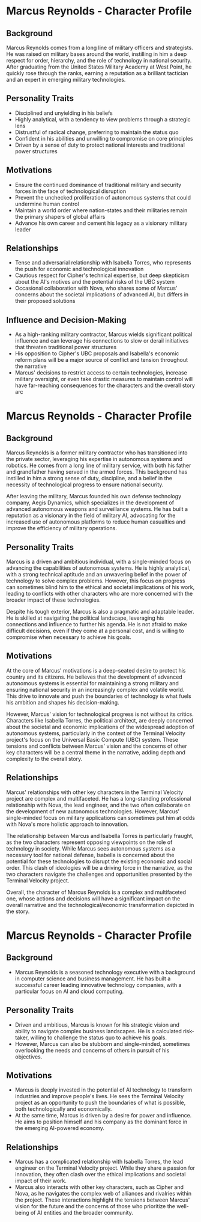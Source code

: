 # Marcus Reynolds - Character Profile

## Background
Marcus Reynolds comes from a long line of military officers and strategists. He was raised on military bases around the world, instilling in him a deep respect for order, hierarchy, and the role of technology in national security. After graduating from the United States Military Academy at West Point, he quickly rose through the ranks, earning a reputation as a brilliant tactician and an expert in emerging military technologies.

## Personality Traits
- Disciplined and unyielding in his beliefs
- Highly analytical, with a tendency to view problems through a strategic lens
- Distrustful of radical change, preferring to maintain the status quo
- Confident in his abilities and unwilling to compromise on core principles
- Driven by a sense of duty to protect national interests and traditional power structures

## Motivations
- Ensure the continued dominance of traditional military and security forces in the face of technological disruption
- Prevent the unchecked proliferation of autonomous systems that could undermine human control
- Maintain a world order where nation-states and their militaries remain the primary shapers of global affairs
- Advance his own career and cement his legacy as a visionary military leader

## Relationships
- Tense and adversarial relationship with Isabella Torres, who represents the push for economic and technological innovation
- Cautious respect for Cipher's technical expertise, but deep skepticism about the AI's motives and the potential risks of the UBC system
- Occasional collaboration with Nova, who shares some of Marcus' concerns about the societal implications of advanced AI, but differs in their proposed solutions

## Influence and Decision-Making
- As a high-ranking military contractor, Marcus wields significant political influence and can leverage his connections to slow or derail initiatives that threaten traditional power structures
- His opposition to Cipher's UBC proposals and Isabella's economic reform plans will be a major source of conflict and tension throughout the narrative
- Marcus' decisions to restrict access to certain technologies, increase military oversight, or even take drastic measures to maintain control will have far-reaching consequences for the characters and the overall story arc
# Marcus Reynolds - Character Profile

## Background
Marcus Reynolds is a former military contractor who has transitioned into the private sector, leveraging his expertise in autonomous systems and robotics. He comes from a long line of military service, with both his father and grandfather having served in the armed forces. This background has instilled in him a strong sense of duty, discipline, and a belief in the necessity of technological progress to ensure national security.

After leaving the military, Marcus founded his own defense technology company, Aegis Dynamics, which specializes in the development of advanced autonomous weapons and surveillance systems. He has built a reputation as a visionary in the field of military AI, advocating for the increased use of autonomous platforms to reduce human casualties and improve the efficiency of military operations.

## Personality Traits
Marcus is a driven and ambitious individual, with a single-minded focus on advancing the capabilities of autonomous systems. He is highly analytical, with a strong technical aptitude and an unwavering belief in the power of technology to solve complex problems. However, this focus on progress can sometimes blind him to the ethical and societal implications of his work, leading to conflicts with other characters who are more concerned with the broader impact of these technologies.

Despite his tough exterior, Marcus is also a pragmatic and adaptable leader. He is skilled at navigating the political landscape, leveraging his connections and influence to further his agenda. He is not afraid to make difficult decisions, even if they come at a personal cost, and is willing to compromise when necessary to achieve his goals.

## Motivations
At the core of Marcus' motivations is a deep-seated desire to protect his country and its citizens. He believes that the development of advanced autonomous systems is essential for maintaining a strong military and ensuring national security in an increasingly complex and volatile world. This drive to innovate and push the boundaries of technology is what fuels his ambition and shapes his decision-making.

However, Marcus' vision for technological progress is not without its critics. Characters like Isabella Torres, the political architect, are deeply concerned about the societal and economic implications of the widespread adoption of autonomous systems, particularly in the context of the Terminal Velocity project's focus on the Universal Basic Compute (UBC) system. These tensions and conflicts between Marcus' vision and the concerns of other key characters will be a central theme in the narrative, adding depth and complexity to the overall story.

## Relationships
Marcus' relationships with other key characters in the Terminal Velocity project are complex and multifaceted. He has a long-standing professional relationship with Nova, the lead engineer, and the two often collaborate on the development of new autonomous technologies. However, Marcus' single-minded focus on military applications can sometimes put him at odds with Nova's more holistic approach to innovation.

The relationship between Marcus and Isabella Torres is particularly fraught, as the two characters represent opposing viewpoints on the role of technology in society. While Marcus sees autonomous systems as a necessary tool for national defense, Isabella is concerned about the potential for these technologies to disrupt the existing economic and social order. This clash of ideologies will be a driving force in the narrative, as the two characters navigate the challenges and opportunities presented by the Terminal Velocity project.

Overall, the character of Marcus Reynolds is a complex and multifaceted one, whose actions and decisions will have a significant impact on the overall narrative and the technological/economic transformation depicted in the story.
# Marcus Reynolds - Character Profile

## Background
- Marcus Reynolds is a seasoned technology executive with a background in computer science and business management. He has built a successful career leading innovative technology companies, with a particular focus on AI and cloud computing.

## Personality Traits
- Driven and ambitious, Marcus is known for his strategic vision and ability to navigate complex business landscapes. He is a calculated risk-taker, willing to challenge the status quo to achieve his goals.
- However, Marcus can also be stubborn and single-minded, sometimes overlooking the needs and concerns of others in pursuit of his objectives.

## Motivations
- Marcus is deeply invested in the potential of AI technology to transform industries and improve people's lives. He sees the Terminal Velocity project as an opportunity to push the boundaries of what is possible, both technologically and economically.
- At the same time, Marcus is driven by a desire for power and influence. He aims to position himself and his company as the dominant force in the emerging AI-powered economy.

## Relationships
- Marcus has a complicated relationship with Isabella Torres, the lead engineer on the Terminal Velocity project. While they share a passion for innovation, they often clash over the ethical implications and societal impact of their work.
- Marcus also interacts with other key characters, such as Cipher and Nova, as he navigates the complex web of alliances and rivalries within the project. These interactions highlight the tensions between Marcus' vision for the future and the concerns of those who prioritize the well-being of AI entities and the broader community.
